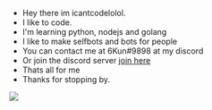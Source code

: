 - Hey there im icantcodelolol.
- I like to code.
- I'm learning python, nodejs and golang
- I like to make selfbots and bots for people
- You can contact me at 6Kun#9898 at my discord
- Or join the discord server [join here](https://discord.gg/fqb53Xj6Fd)
- Thats all for me
- Thanks for stopping by.

![](https://cdn.discordapp.com/attachments/823463070180311040/841210568357707806/image0.gif)
